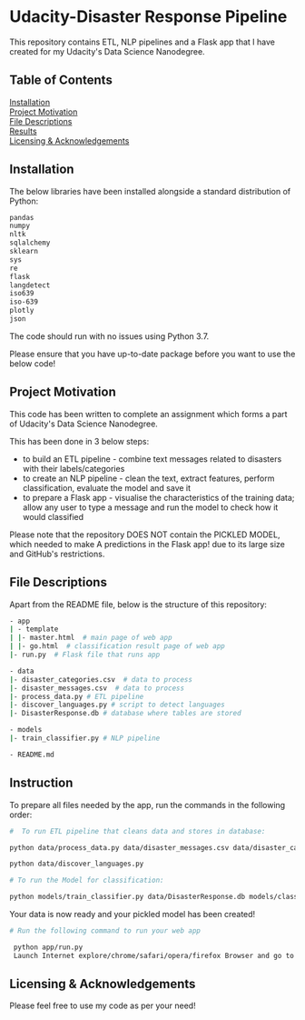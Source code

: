 # Udacity-Disaster Response Pipeline

This repository contains ETL, NLP pipelines and a Flask app that I have created for my Udacity's Data Science Nanodegree.

## Table of Contents  
[Installation](#installation)  
[Project Motivation](#motivation)  
[File Descriptions](#files)  
[Results](#results)  
[Licensing & Acknowledgements](#licensing)  

<a name="installation"/></a>
## Installation

The below libraries have been installed alongside a standard distribution of Python:

```bash
pandas
numpy
nltk
sqlalchemy
sklearn
sys
re
flask
langdetect
iso639
iso-639
plotly
json
```

The code should run with no issues using Python 3.7.

Please ensure that you have up-to-date package before you want to use the below code!

<a name="motivation"/></a>
## Project Motivation


This code has been written to complete an assignment which forms a part of Udacity's Data Science Nanodegree.

This has been done in 3 below steps:
- to build an ETL pipeline - combine text messages related to disasters with their labels/categories
- to create an NLP pipeline - clean the text, extract features, perform classification, evaluate the model and save it
- to prepare a Flask app - visualise the characteristics of the training data; allow any user to type a message and 
                           run the model to check how it would classified
                           
Please note that the repository DOES NOT contain the PICKLED MODEL, which  needed to make A predictions in the Flask app! 
due to its large size and GitHub's restrictions. 

<a name="files"/></a>
## File Descriptions

Apart from the README file, below is the structure of this repository:

```bash
- app
| - template
| |- master.html  # main page of web app
| |- go.html  # classification result page of web app
|- run.py  # Flask file that runs app

- data
|- disaster_categories.csv  # data to process 
|- disaster_messages.csv  # data to process
|- process_data.py # ETL pipeline
|- discover_languages.py # script to detect languages 
|- DisasterResponse.db # database where tables are stored 

- models
|- train_classifier.py # NLP pipeline

- README.md
```

<a name="results"/></a>
## Instruction

To prepare all files needed by the app, run the commands in the following order:

```bash
#  To run ETL pipeline that cleans data and stores in database:

python data/process_data.py data/disaster_messages.csv data/disaster_categories.csv data/DisasterResponse.db

python data/discover_languages.py

# To run the Model for classification:

python models/train_classifier.py data/DisasterResponse.db models/classifier.pkl
```
Your data is now ready and your pickled model has been created!

```bash
# Run the following command to run your web app

 python app/run.py
 Launch Internet explore/chrome/safari/opera/firefox Browser and go to  http://0.0.0.0:3001/
```
<a name="licensing"/></a>
## Licensing & Acknowledgements

Please feel free to use my code as per your need!

